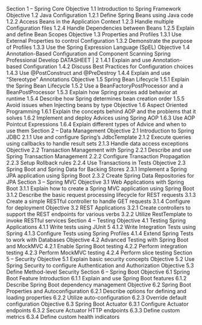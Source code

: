 Section 1 – Spring Core
Objective 1.1 Introduction to Spring Framework
Objective 1.2 Java Configuration
1.2.1 Define Spring Beans using Java code
1.2.2 Access Beans in the Application Context
1.2.3 Handle multiple Configuration files
1.2.4 Handle Dependencies between Beans
1.2.5 Explain and define Bean Scopes
Objective 1.3 Properties and Profiles
1.3.1 Use External Properties to control Configuration
1.3.2 Demonstrate the purpose of Profiles
1.3.3 Use the Spring Expression Language (SpEL)
Objective 1.4 Annotation-Based Configuration and Component Scanning
Spring Professional Develop
DATASHEET | 2
1.4.1 Explain and use Annotation-based Configuration
1.4.2 Discuss Best Practices for Configuration choices
1.4.3 Use @PostConstruct and @PreDestroy
1.4.4 Explain and use “Stereotype” Annotations
Objective 1.5 Spring Bean Lifecycle
1.5.1 Explain the Spring Bean Lifecycle
1.5.2 Use a BeanFactoryPostProcessor and a BeanPostProcessor
1.5.3 Explain how Spring proxies add behavior at runtime
1.5.4 Describe how Spring determines bean creation order
1.5.5 Avoid issues when Injecting beans by type
Objective 1.6 Aspect Oriented Programming
1.6.1 Explain the concepts behind AOP and the problems that it solves
1.6.2 Implement and deploy Advices using Spring AOP
1.6.3 Use AOP Pointcut Expressions
1.6.4 Explain different types of Advice and when to use them
Section 2 – Data Management
Objective 2.1 Introduction to Spring JDBC
2.1.1 Use and configure Spring’s JdbcTemplate
2.1.2 Execute queries using callbacks to handle result sets
2.1.3 Handle data access exceptions
Objective 2.2 Transaction Management with Spring
2.2.1 Describe and use Spring Transaction Management
2.2.2 Configure Transaction Propagation
2.2.3 Setup Rollback rules
2.2.4 Use Transactions in Tests
Objective 2.3 Spring Boot and Spring Data for Backing Stores
2.3.1 Implement a Spring JPA application using Spring Boot
2.3.2 Create Spring Data Repositories for JPA
Section 3 – Spring MVC
Objective 3.1 Web Applications with Spring Boot
3.1.1 Explain how to create a Spring MVC application using Spring Boot
3.1.2 Describe the basic request processing lifecycle for REST requests
3.1.3 Create a simple RESTful controller to handle GET requests
3.1.4 Configure for deployment
Objective 3.2 REST Applications
3.2.1 Create controllers to support the REST endpoints for various verbs
3.2.2 Utilize RestTemplate to invoke RESTful services
Section 4 – Testing
Objective 4.1 Testing Spring Applications
4.1.1 Write tests using JUnit 5
4.1.2 Write Integration Tests using Spring
4.1.3 Configure Tests using Spring Profiles
4.1.4 Extend Spring Tests to work with Databases
Objective 4.2 Advanced Testing with Spring Boot and MockMVC
4.2.1 Enable Spring Boot testing
4.2.2 Perform integration testing
4.2.3 Perform MockMVC testing
4.2.4 Perform slice testing
Section 5 – Security
Objective 5.1 Explain basic security concepts
Objective 5.2 Use Spring Security to configure Authentication and Authorization
Objective 5.3 Define Method-level Security
Section 6 – Spring Boot
Objective 6.1 Spring Boot Feature Introduction
6.1.1 Explain and use Spring Boot features
6.1.2 Describe Spring Boot dependency management
Objective 6.2 Spring Boot Properties and Autoconfiguration
6.2.1 Describe options for defining and loading properties
6.2.2 Utilize auto-configuration
6.2.3 Override default configuration
Objective 6.3 Spring Boot Actuator
6.3.1 Configure Actuator endpoints
6.3.2 Secure Actuator HTTP endpoints
6.3.3 Define custom metrics
6.3.4 Define custom health indicators